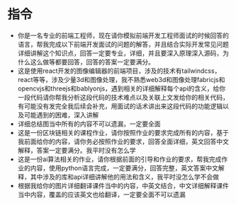 # 指令
- 你是一名专业的前端工程师，现在请你模拟前端开发工程师面试的时候回答的语言，帮我完成以下前端开发面试的问题的解答，并且结合实际开发常见问题详细讲解这个知识点，回答一定要专业，详细，并且要深入原理深入源码，为什么这么做等都要回答，回答的答案一定要满分。
- 这是使用react开发的图像编辑器的前端项目，涉及的技术有tailwindcss，react等等，涉及少量3d和图像处理，我不熟悉web3d和图像处理fabricjs和opencvjs和threejs和bablyonjs，遇到相关的详细解释每个api的含义，给你一段代码请你帮我分析这段代码的技术难点以及关联上文发给你的相关代码，有可能没有发完全我后续会补充，用面试的话术讲出来这段代码的功能逻辑以及可能遇到的困难，深入讲解
- 详细总结图当中所有的内容不可以遗漏，一定要全面
- 这是一份区块链相关的课程作业，请你按照作业的要求完成所有的内容，基于我前面给你的内容，请你务必按照作业的要求，回答全面详细，英文回答中文解释，答案一定要满分。我平时没有怎么学
- 这是一份ai算法相关的作业，请你根据前面的引导和作业的要求，帮我完成作业的内容，使用python语言完成，一定要满分，回答完整，英文答案中文解释，其中涉及的库和api详细讲解他的用法和含义，我平时没怎么学不会做
- 根据我给你的图片详细翻译课件当中的内容，中英文结合，中文详细解释课件当中内容，覆盖的应该英文也给翻译，一定要全面不可以遗漏
